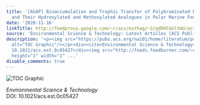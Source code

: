 ```yaml
---
title: '[ASAP] Bioaccumulation and Trophic Transfer of Polybrominated Diphenyl Ethers
  and Their Hydroxylated and Methoxylated Analogues in Polar Marine Food Webs'
date: '2020-11-16'
linkTitle: http://feedproxy.google.com/~r/acs/esthag/~3/gdRHlUolYmU/acs.est.0c05427
source: 'Environmental Science & Technology: Latest Articles (ACS Publications)'
description: '<p><img src="https://pubs.acs.org/na101/home/literatum/publisher/achs/journals/content/esthag/0/esthag.ahead-of-print/acs.est.0c05427/20201116/images/medium/es0c05427_0007.gif"
  alt="TOC Graphic"/></p><div><cite>Environmental Science & Technology</cite></div><div>DOI:
  10.1021/acs.est.0c05427</div><img src="http://feeds.feedburner.com/~r/acs/esthag/~4/gdRHlUolYmU"
  height="1" width="1" ...'
disable_comments: true
---
```

<p><img src="https://pubs.acs.org/na101/home/literatum/publisher/achs/journals/content/esthag/0/esthag.ahead-of-print/acs.est.0c05427/20201116/images/medium/es0c05427_0007.gif" alt="TOC Graphic"/></p><div><cite>Environmental Science & Technology</cite></div><div>DOI: 10.1021/acs.est.0c05427</div><img src="http://feeds.feedburner.com/~r/acs/esthag/~4/gdRHlUolYmU" height="1" width="1" ...